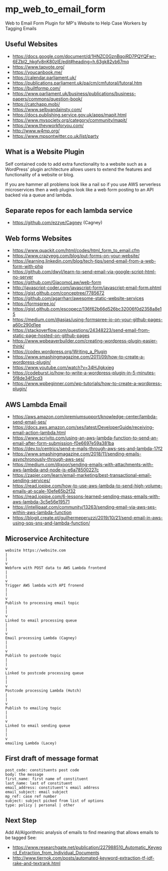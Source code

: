 # mp_web_to_email_form
Web to Email Form Plugin for MP's Website to Help Case Workers by Tagging Emails

## Useful Websites
 * https://docs.google.com/document/d/1HNZC0GznBqoiRD7PQYQFwr-6EZbI2_hkgfv8nK80zlE/edit#heading=h.63gk82yb67mq
 * https://www.tapvote.org/
 * https://youcanbook.me/
 * https://calendar.parliament.uk/
 * https://publications.parliament.uk/pa/cm/cmfutoral/futoral.htm
 * https://builtformp.com/
 * https://www.parliament.uk/business/publications/business-papers/commons/question-book/
 * https://catchapp.mobi/
 * https://www.selbyandainsty.com/
 * https://docs.publishing.service.gov.uk/apps/mapit.html
 * https://www.mysociety.org/category/community/mapit/
 * https://www.theyworkforyou.com/
 * http://www.w4mp.org/
 * https://www.mpsontwitter.co.uk/list/party


## What is a Website Plugin
Self contained code to add extra functionality to a website such as a WordPress' plugin architecture allows users to extend the features and functionality of a website or blog.

If you are hammer all problems look like a nail so if you use AWS serverless microservices then a web plugins look like a web form posting to an API backed via a queue and lambda.

## Separate repos for each lambda service
 * https://github.com/ezzye/Cagney (Cagney)

## Web forms Websites
 * https://www.quackit.com/html/codes/html_form_to_email.cfm
 * https://www.crazyegg.com/blog/put-forms-on-your-website/
 * https://learning.linkedin.com/blog/tech-tips/send-email-from-a-web-form-with-php
 * https://github.com/dwyl/learn-to-send-email-via-google-script-html-no-server
 * https://github.com/GiacomoLaw/web-form
 * http://javascript-coder.com/javascript-form/javascript-email-form.phtml
 * https://gist.github.com/conceptree/7785672
 * https://github.com/agarrharr/awesome-static-website-services
 * https://formspree.io/
 * https://gist.github.com/escopecz/136f62b66d526bc32006f0d2358a8e15
 * https://medium.com/@asjas/using-formspree-io-on-your-github-pages-a60c290d1ee
 * https://stackoverflow.com/questions/24348223/send-email-from-static-page-hosted-on-github-pages
 * https://www.wpbeaverbuilder.com/creating-wordpress-plugin-easier-think/
 * https://codex.wordpress.org/Writing_a_Plugin
 * https://www.smashingmagazine.com/2011/09/how-to-create-a-wordpress-plugin/
 * https://www.youtube.com/watch?v=34HJlgkxieg
 * https://codeburst.io/how-to-write-a-wordpress-plugin-in-5-minutes-5f8de34f3cd3
 * https://www.wpbeginner.com/wp-tutorials/how-to-create-a-wordpress-plugin/

## AWS Lambda Email
 * https://aws.amazon.com/premiumsupport/knowledge-center/lambda-send-email-ses/
 * https://docs.aws.amazon.com/ses/latest/DeveloperGuide/receiving-email-action-lambda.html
 * https://www.scrivito.com/using-an-aws-lambda-function-to-send-an-email-after-form-submission-f0e6697e59a381ba
 * https://dev.to/centrics/send-e-mails-through-aws-ses-and-lambda-17f2
 * https://www.smashingmagazine.com/2018/11/sending-emails-asynchronously-through-aws-ses/
 * https://medium.com/@xoor/sending-emails-with-attachments-with-aws-lambda-and-node-js-e6a78500227c
 * https://zapier.com/learn/email-marketing/best-transactional-email-sending-services/
 * https://read.iopipe.com/how-to-use-aws-lambda-to-send-high-volume-emails-at-scale-10efe65b2f32
 * https://read.iopipe.com/6-lessons-learned-sending-mass-emails-with-aws-lambda-3c5e56e19571
 * https://intellipaat.com/community/13263/sending-email-via-aws-ses-within-aws-lambda-function
 * https://blogit.create.pt/guilhermeperuzzi/2019/10/21/send-email-in-aws-using-sqs-sns-and-lambda-function/

## Microservice Architecture

```
website https://website.com
|
|
v
Webform with POST data to AWS Lambda frontend
|
|
v
Trigger AWS lambda with API fronend
|
|
v
Publish to processing email topic
|
|
v
Linked to email processing queue
|
|
v
Email processing Lambda (Cagney)
|
|
v
Publish to postcode topic
|
|
v
Linked to postcode processing queue
|
|
v
Postcode processing Lambda (Hutch)
|
|
v
Publish to emailing topic
|
|
v
Linked to email sending queue 
|
|
v
emailing Lambda (Lacey)
```

## First draft of message format
```
post_code: constituents post code
body: the message
first_name: first name of constituent
last_name: last of constituent
email_address: constituent's email address
email_subject: email subject
mp_ref: case ref number
subject: subject picked from list of options
type: policy | personal | other
```
## Next Step
Add AI/Algorithmic analysis of emails to find meaning that allows emails to be tagged
See:
 * https://www.researchgate.net/publication/227988510_Automatic_Keyword_Extraction_from_Individual_Documents
 * http://www.tiernok.com/posts/automated-keyword-extraction-tf-idf-rake-and-textrank.html
